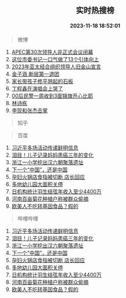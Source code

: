 <div align="center"><h2>实时热搜榜</h2><h4>2023-11-18 18:52:01</h4></div>

> 微博  

1. [APEC第30次领导人非正式会议闭幕](https://s.weibo.com/weibo?q=%23APEC%E7%AC%AC30%E6%AC%A1%E9%A2%86%E5%AF%BC%E4%BA%BA%E9%9D%9E%E6%AD%A3%E5%BC%8F%E4%BC%9A%E8%AE%AE%E9%97%AD%E5%B9%95%23&t=31&band_rank=1&Refer=top)<br />
2. [这位市委书记一口气做了13个引体向上](https://s.weibo.com/weibo?q=%23%E8%BF%99%E4%BD%8D%E5%B8%82%E5%A7%94%E4%B9%A6%E8%AE%B0%E4%B8%80%E5%8F%A3%E6%B0%94%E5%81%9A%E4%BA%8613%E4%B8%AA%E5%BC%95%E4%BD%93%E5%90%91%E4%B8%8A%23&t=31&band_rank=2&Refer=top)<br />
3. [2023年亚太经合组织领导人旧金山宣言](https://s.weibo.com/weibo?q=%232023%E5%B9%B4%E4%BA%9A%E5%A4%AA%E7%BB%8F%E5%90%88%E7%BB%84%E7%BB%87%E9%A2%86%E5%AF%BC%E4%BA%BA%E6%97%A7%E9%87%91%E5%B1%B1%E5%AE%A3%E8%A8%80%23&t=31&band_rank=3&Refer=top)<br />
4. [金子涵 断层第一退团](https://s.weibo.com/weibo?q=%E9%87%91%E5%AD%90%E6%B6%B5%20%E6%96%AD%E5%B1%82%E7%AC%AC%E4%B8%80%E9%80%80%E5%9B%A2&t=31&band_rank=4&Refer=top)<br />
5. [家长带孩子修平翘起的石板](https://s.weibo.com/weibo?q=%23%E5%AE%B6%E9%95%BF%E5%B8%A6%E5%AD%A9%E5%AD%90%E4%BF%AE%E5%B9%B3%E7%BF%98%E8%B5%B7%E7%9A%84%E7%9F%B3%E6%9D%BF%23&t=31&band_rank=5&Refer=top)<br />
6. [丁程鑫在演唱会上哭了](https://s.weibo.com/weibo?q=%23%E4%B8%81%E7%A8%8B%E9%91%AB%E5%9C%A8%E6%BC%94%E5%94%B1%E4%BC%9A%E4%B8%8A%E5%93%AD%E4%BA%86%23&t=31&band_rank=6&Refer=top)<br />
7. [00后民警一周收到3面锦旗开心比耶](https://s.weibo.com/weibo?q=%2300%E5%90%8E%E6%B0%91%E8%AD%A6%E4%B8%80%E5%91%A8%E6%94%B6%E5%88%B03%E9%9D%A2%E9%94%A6%E6%97%97%E5%BC%80%E5%BF%83%E6%AF%94%E8%80%B6%23&t=31&band_rank=7&Refer=top)<br />
8. [林诗栋](https://s.weibo.com/weibo?q=%E6%9E%97%E8%AF%97%E6%A0%8B&t=31&band_rank=8&Refer=top)<br />
9. [李现和张杰击掌](https://s.weibo.com/weibo?q=%23%E6%9D%8E%E7%8E%B0%E5%92%8C%E5%BC%A0%E6%9D%B0%E5%87%BB%E6%8E%8C%23&t=31&band_rank=9&Refer=top)<br />

> 知乎  


> 百度  

1. [习近平多场活动传递鲜明信息](https://www.baidu.com/s?wd=%E4%B9%A0%E8%BF%91%E5%B9%B3%E5%A4%9A%E5%9C%BA%E6%B4%BB%E5%8A%A8%E4%BC%A0%E9%80%92%E9%B2%9C%E6%98%8E%E4%BF%A1%E6%81%AF&sa=fyb_news&rsv_dl=fyb_news)<br />
2. [泪目！儿子记录妈妈患癌三年的变化](https://www.baidu.com/s?wd=%E6%B3%AA%E7%9B%AE%EF%BC%81%E5%84%BF%E5%AD%90%E8%AE%B0%E5%BD%95%E5%A6%88%E5%A6%88%E6%82%A3%E7%99%8C%E4%B8%89%E5%B9%B4%E7%9A%84%E5%8F%98%E5%8C%96&sa=fyb_news&rsv_dl=fyb_news)<br />
3. [浙江一小学挖出汉六朝聚落遗址](https://www.baidu.com/s?wd=%E6%B5%99%E6%B1%9F%E4%B8%80%E5%B0%8F%E5%AD%A6%E6%8C%96%E5%87%BA%E6%B1%89%E5%85%AD%E6%9C%9D%E8%81%9A%E8%90%BD%E9%81%97%E5%9D%80&sa=fyb_news&rsv_dl=fyb_news)<br />
4. [下一个“中国”，还是中国](https://www.baidu.com/s?wd=%E4%B8%8B%E4%B8%80%E4%B8%AA%E2%80%9C%E4%B8%AD%E5%9B%BD%E2%80%9D%EF%BC%8C%E8%BF%98%E6%98%AF%E4%B8%AD%E5%9B%BD&sa=fyb_news&rsv_dl=fyb_news)<br />
5. [孕妇火锅店食指被切断 店长回应](https://www.baidu.com/s?wd=%E5%AD%95%E5%A6%87%E7%81%AB%E9%94%85%E5%BA%97%E9%A3%9F%E6%8C%87%E8%A2%AB%E5%88%87%E6%96%AD+%E5%BA%97%E9%95%BF%E5%9B%9E%E5%BA%94&sa=fyb_news&rsv_dl=fyb_news)<br />
6. [多地幼儿园大面积关停](https://www.baidu.com/s?wd=%E5%A4%9A%E5%9C%B0%E5%B9%BC%E5%84%BF%E5%9B%AD%E5%A4%A7%E9%9D%A2%E7%A7%AF%E5%85%B3%E5%81%9C&sa=fyb_news&rsv_dl=fyb_news)<br />
7. [日机构统计羽生结弦年收入至少4400万](https://www.baidu.com/s?wd=%E6%97%A5%E6%9C%BA%E6%9E%84%E7%BB%9F%E8%AE%A1%E7%BE%BD%E7%94%9F%E7%BB%93%E5%BC%A6%E5%B9%B4%E6%94%B6%E5%85%A5%E8%87%B3%E5%B0%914400%E4%B8%87&sa=fyb_news&rsv_dl=fyb_news)<br />
8. [河南百亩菊花种植户称被群众偷摘](https://www.baidu.com/s?wd=%E6%B2%B3%E5%8D%97%E7%99%BE%E4%BA%A9%E8%8F%8A%E8%8A%B1%E7%A7%8D%E6%A4%8D%E6%88%B7%E7%A7%B0%E8%A2%AB%E7%BE%A4%E4%BC%97%E5%81%B7%E6%91%98&sa=fyb_news&rsv_dl=fyb_news)<br />
9. [欧美人不吃转基因食品？假的](https://www.baidu.com/s?wd=%E6%AC%A7%E7%BE%8E%E4%BA%BA%E4%B8%8D%E5%90%83%E8%BD%AC%E5%9F%BA%E5%9B%A0%E9%A3%9F%E5%93%81%EF%BC%9F%E5%81%87%E7%9A%84&sa=fyb_news&rsv_dl=fyb_news)<br />

> 哔哩哔哩  

1. [习近平多场活动传递鲜明信息](https://www.baidu.com/s?wd=%E4%B9%A0%E8%BF%91%E5%B9%B3%E5%A4%9A%E5%9C%BA%E6%B4%BB%E5%8A%A8%E4%BC%A0%E9%80%92%E9%B2%9C%E6%98%8E%E4%BF%A1%E6%81%AF&sa=fyb_news&rsv_dl=fyb_news)<br />
2. [泪目！儿子记录妈妈患癌三年的变化](https://www.baidu.com/s?wd=%E6%B3%AA%E7%9B%AE%EF%BC%81%E5%84%BF%E5%AD%90%E8%AE%B0%E5%BD%95%E5%A6%88%E5%A6%88%E6%82%A3%E7%99%8C%E4%B8%89%E5%B9%B4%E7%9A%84%E5%8F%98%E5%8C%96&sa=fyb_news&rsv_dl=fyb_news)<br />
3. [浙江一小学挖出汉六朝聚落遗址](https://www.baidu.com/s?wd=%E6%B5%99%E6%B1%9F%E4%B8%80%E5%B0%8F%E5%AD%A6%E6%8C%96%E5%87%BA%E6%B1%89%E5%85%AD%E6%9C%9D%E8%81%9A%E8%90%BD%E9%81%97%E5%9D%80&sa=fyb_news&rsv_dl=fyb_news)<br />
4. [下一个“中国”，还是中国](https://www.baidu.com/s?wd=%E4%B8%8B%E4%B8%80%E4%B8%AA%E2%80%9C%E4%B8%AD%E5%9B%BD%E2%80%9D%EF%BC%8C%E8%BF%98%E6%98%AF%E4%B8%AD%E5%9B%BD&sa=fyb_news&rsv_dl=fyb_news)<br />
5. [孕妇火锅店食指被切断 店长回应](https://www.baidu.com/s?wd=%E5%AD%95%E5%A6%87%E7%81%AB%E9%94%85%E5%BA%97%E9%A3%9F%E6%8C%87%E8%A2%AB%E5%88%87%E6%96%AD+%E5%BA%97%E9%95%BF%E5%9B%9E%E5%BA%94&sa=fyb_news&rsv_dl=fyb_news)<br />
6. [多地幼儿园大面积关停](https://www.baidu.com/s?wd=%E5%A4%9A%E5%9C%B0%E5%B9%BC%E5%84%BF%E5%9B%AD%E5%A4%A7%E9%9D%A2%E7%A7%AF%E5%85%B3%E5%81%9C&sa=fyb_news&rsv_dl=fyb_news)<br />
7. [日机构统计羽生结弦年收入至少4400万](https://www.baidu.com/s?wd=%E6%97%A5%E6%9C%BA%E6%9E%84%E7%BB%9F%E8%AE%A1%E7%BE%BD%E7%94%9F%E7%BB%93%E5%BC%A6%E5%B9%B4%E6%94%B6%E5%85%A5%E8%87%B3%E5%B0%914400%E4%B8%87&sa=fyb_news&rsv_dl=fyb_news)<br />
8. [河南百亩菊花种植户称被群众偷摘](https://www.baidu.com/s?wd=%E6%B2%B3%E5%8D%97%E7%99%BE%E4%BA%A9%E8%8F%8A%E8%8A%B1%E7%A7%8D%E6%A4%8D%E6%88%B7%E7%A7%B0%E8%A2%AB%E7%BE%A4%E4%BC%97%E5%81%B7%E6%91%98&sa=fyb_news&rsv_dl=fyb_news)<br />
9. [欧美人不吃转基因食品？假的](https://www.baidu.com/s?wd=%E6%AC%A7%E7%BE%8E%E4%BA%BA%E4%B8%8D%E5%90%83%E8%BD%AC%E5%9F%BA%E5%9B%A0%E9%A3%9F%E5%93%81%EF%BC%9F%E5%81%87%E7%9A%84&sa=fyb_news&rsv_dl=fyb_news)<br />

